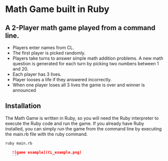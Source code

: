 # Math Game built in Ruby

## A 2-Player math game played from a command line.
- Players enter names from CL.
- The first player is picked randomly.
- Players take turns to answer simple math addition problems. A new math question is generated for each turn by picking two numbers between 1 and 20. 
- Each player has 3 lives. 
- Player looses a life if they answered incorrectly.
- When one player loses all 3 lives the game is over and winner is announced

## Installation

The Math Game is written in Ruby, so you will need the Ruby interpreter to execute the Ruby code and run the game. If you already have Ruby installed, you can simply run the game from the command line by executing the main.rb file with the ruby command.

```bash
ruby main.rb
```

 ```md
    ![game example](CL_example.png)
    ```
